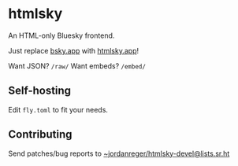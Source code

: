 # htmlsky

An HTML-only Bluesky frontend.

Just replace [bsky.app](https://bsky.app) with [htmlsky.app](https://htmlsky.app)!

Want JSON? `/raw/`
Want embeds? `/embed/`

## Self-hosting

Edit `fly.toml` to fit your needs.

## Contributing

Send patches/bug reports to <~jordanreger/htmlsky-devel@lists.sr.ht>
